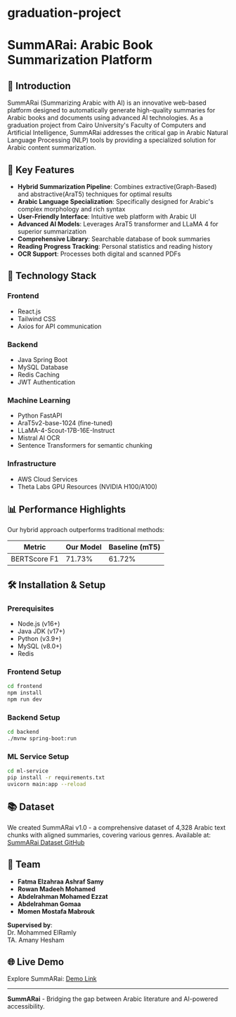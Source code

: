 # graduation-project
# SummARai: Arabic Book Summarization Platform


## 🌟 Introduction

SummARai (Summarizing Arabic with AI) is an innovative web-based platform designed to automatically generate high-quality summaries for Arabic books and documents using advanced AI technologies. As a graduation project from Cairo University's Faculty of Computers and Artificial Intelligence, SummARai addresses the critical gap in Arabic Natural Language Processing (NLP) tools by providing a specialized solution for Arabic content summarization.

## 🚀 Key Features

- **Hybrid Summarization Pipeline**: Combines extractive(Graph-Based) and abstractive(AraT5) techniques for optimal results
- **Arabic Language Specialization**: Specifically designed for Arabic's complex morphology and rich syntax
- **User-Friendly Interface**: Intuitive web platform with Arabic UI
- **Advanced AI Models**: Leverages AraT5 transformer and LLaMA 4 for superior summarization
- **Comprehensive Library**: Searchable database of book summaries
- **Reading Progress Tracking**: Personal statistics and reading history
- **OCR Support**: Processes both digital and scanned PDFs

## 🔧 Technology Stack

### Frontend
- React.js
- Tailwind CSS
- Axios for API communication

### Backend
- Java Spring Boot
- MySQL Database
- Redis Caching
- JWT Authentication

### Machine Learning
- Python FastAPI
- AraT5v2-base-1024 (fine-tuned)
- LLaMA-4-Scout-17B-16E-Instruct
- Mistral AI OCR
- Sentence Transformers for semantic chunking

### Infrastructure
- AWS Cloud Services
- Theta Labs GPU Resources (NVIDIA H100/A100)

## 📊 Performance Highlights

Our hybrid approach outperforms traditional methods:

| Metric          | Our Model | Baseline (mT5) |
|-----------------|-----------|----------------|
| BERTScore F1    | 71.73%    | 61.72%         |

## 🛠️ Installation & Setup

### Prerequisites
- Node.js (v16+)
- Java JDK (v17+)
- Python (v3.9+)
- MySQL (v8.0+)
- Redis

### Frontend Setup
```bash
cd frontend
npm install
npm run dev
```

### Backend Setup
```bash
cd backend
./mvnw spring-boot:run
```

### ML Service Setup
```bash
cd ml-service
pip install -r requirements.txt
uvicorn main:app --reload
```

## 📚 Dataset

We created SummARai v1.0 - a comprehensive dataset of 4,328 Arabic text chunks with aligned summaries, covering various genres. Available at:  
[SummARai Dataset GitHub](https://github.com/fatmaserry/SummARai_Dataset)

## 🤝 Team

- **Fatma Elzahraa Ashraf Samy**
- **Rowan Madeeh Mohamed**
- **Abdelrahman Mohamed Ezzat**
- **Abdelrahman Gomaa**
- **Momen Mostafa Mabrouk** 

**Supervised by**:  
Dr. Mohammed ElRamly  
TA. Amany Hesham

## 🌐 Live Demo

Explore SummARai: [Demo Link](https://shorturl.at/Ec0ds)


---

**SummARai** - Bridging the gap between Arabic literature and AI-powered accessibility.
